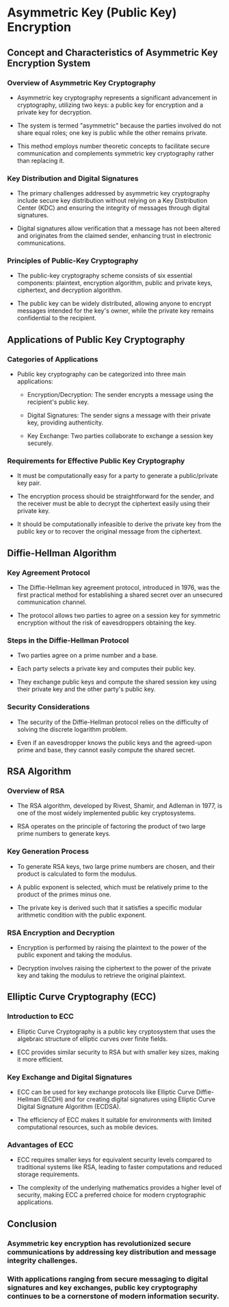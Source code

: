 # Asymmetric Key (Public Key) Encryption

## Concept and Characteristics of Asymmetric Key Encryption System

### Overview of Asymmetric Key Cryptography

- Asymmetric key cryptography represents a significant advancement in cryptography, utilizing two keys: a public key for encryption and a private key for decryption.

- The system is termed "asymmetric" because the parties involved do not share equal roles; one key is public while the other remains private.

- This method employs number theoretic concepts to facilitate secure communication and complements symmetric key cryptography rather than replacing it.

### Key Distribution and Digital Signatures

- The primary challenges addressed by asymmetric key cryptography include secure key distribution without relying on a Key Distribution Center (KDC) and ensuring the integrity of messages through digital signatures.

- Digital signatures allow verification that a message has not been altered and originates from the claimed sender, enhancing trust in electronic communications.

### Principles of Public-Key Cryptography

- The public-key cryptography scheme consists of six essential components: plaintext, encryption algorithm, public and private keys, ciphertext, and decryption algorithm.

- The public key can be widely distributed, allowing anyone to encrypt messages intended for the key's owner, while the private key remains confidential to the recipient.

## Applications of Public Key Cryptography

### Categories of Applications

- Public key cryptography can be categorized into three main applications:

	- Encryption/Decryption: The sender encrypts a message using the recipient's public key.

	- Digital Signatures: The sender signs a message with their private key, providing authenticity.

	- Key Exchange: Two parties collaborate to exchange a session key securely.

### Requirements for Effective Public Key Cryptography

- It must be computationally easy for a party to generate a public/private key pair.

- The encryption process should be straightforward for the sender, and the receiver must be able to decrypt the ciphertext easily using their private key.

- It should be computationally infeasible to derive the private key from the public key or to recover the original message from the ciphertext.

## Diffie-Hellman Algorithm

### Key Agreement Protocol

- The Diffie-Hellman key agreement protocol, introduced in 1976, was the first practical method for establishing a shared secret over an unsecured communication channel.

- The protocol allows two parties to agree on a session key for symmetric encryption without the risk of eavesdroppers obtaining the key.

### Steps in the Diffie-Hellman Protocol

- Two parties agree on a prime number and a base.

- Each party selects a private key and computes their public key.

- They exchange public keys and compute the shared session key using their private key and the other party's public key.

### Security Considerations

- The security of the Diffie-Hellman protocol relies on the difficulty of solving the discrete logarithm problem.

- Even if an eavesdropper knows the public keys and the agreed-upon prime and base, they cannot easily compute the shared secret.

## RSA Algorithm

### Overview of RSA

- The RSA algorithm, developed by Rivest, Shamir, and Adleman in 1977, is one of the most widely implemented public key cryptosystems.

- RSA operates on the principle of factoring the product of two large prime numbers to generate keys.

### Key Generation Process

- To generate RSA keys, two large prime numbers are chosen, and their product is calculated to form the modulus.

- A public exponent is selected, which must be relatively prime to the product of the primes minus one.

- The private key is derived such that it satisfies a specific modular arithmetic condition with the public exponent.

### RSA Encryption and Decryption

- Encryption is performed by raising the plaintext to the power of the public exponent and taking the modulus.

- Decryption involves raising the ciphertext to the power of the private key and taking the modulus to retrieve the original plaintext.

## Elliptic Curve Cryptography (ECC)

### Introduction to ECC

- Elliptic Curve Cryptography is a public key cryptosystem that uses the algebraic structure of elliptic curves over finite fields.

- ECC provides similar security to RSA but with smaller key sizes, making it more efficient.

### Key Exchange and Digital Signatures

- ECC can be used for key exchange protocols like Elliptic Curve Diffie-Hellman (ECDH) and for creating digital signatures using Elliptic Curve Digital Signature Algorithm (ECDSA).

- The efficiency of ECC makes it suitable for environments with limited computational resources, such as mobile devices.

### Advantages of ECC

- ECC requires smaller keys for equivalent security levels compared to traditional systems like RSA, leading to faster computations and reduced storage requirements.

- The complexity of the underlying mathematics provides a higher level of security, making ECC a preferred choice for modern cryptographic applications.

## Conclusion

### Asymmetric key encryption has revolutionized secure communications by addressing key distribution and message integrity challenges.

### With applications ranging from secure messaging to digital signatures and key exchanges, public key cryptography continues to be a cornerstone of modern information security.

